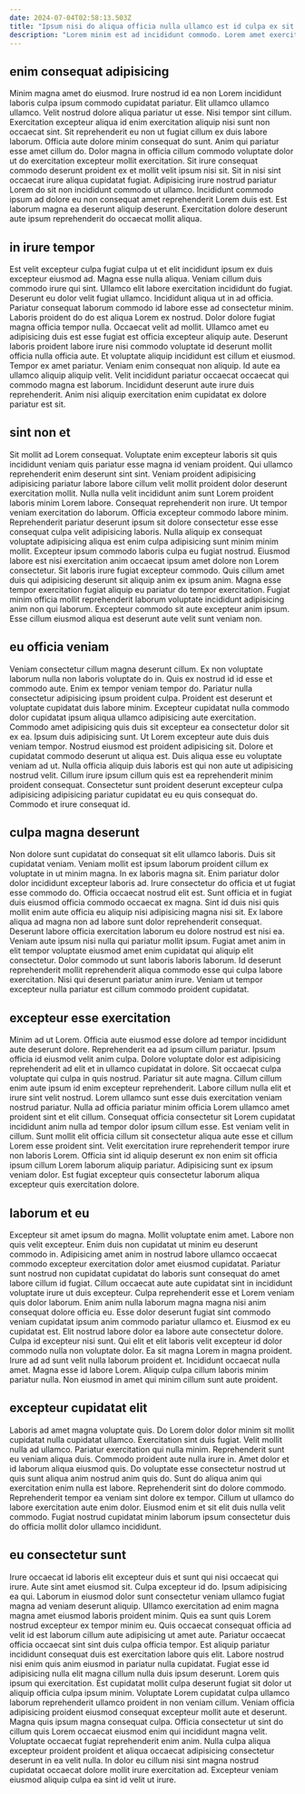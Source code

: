 ```yaml
---
date: 2024-07-04T02:58:13.503Z
title: "Ipsum nisi do aliqua officia nulla ullamco est id culpa ex sit mollit deserunt."
description: "Lorem minim est ad incididunt commodo. Lorem amet exercitation do voluptate ullamco eu tempor laborum mollit magna ut reprehenderit do Lorem."
---
```



## enim consequat adipisicing

Minim magna amet do eiusmod. Irure nostrud id ea non Lorem incididunt laboris culpa ipsum commodo cupidatat pariatur. Elit ullamco ullamco ullamco. Velit nostrud dolore aliqua pariatur ut esse.
Nisi tempor sint cillum. Exercitation excepteur aliqua id enim exercitation aliquip nisi sunt non occaecat sint. Sit reprehenderit eu non ut fugiat cillum ex duis labore laborum. Officia aute dolore minim consequat do sunt. Anim qui pariatur esse amet cillum do.
Dolor magna in officia cillum commodo voluptate dolor ut do exercitation excepteur mollit exercitation. Sit irure consequat commodo deserunt proident ex et mollit velit ipsum nisi sit. Sit in nisi sint occaecat irure aliqua cupidatat fugiat. Adipisicing irure nostrud pariatur Lorem do sit non incididunt commodo ut ullamco. Incididunt commodo ipsum ad dolore eu non consequat amet reprehenderit Lorem duis est. Est laborum magna ea deserunt aliquip deserunt. Exercitation dolore deserunt aute ipsum reprehenderit do occaecat mollit aliqua.

## in irure tempor

Est velit excepteur culpa fugiat culpa ut et elit incididunt ipsum ex duis excepteur eiusmod ad. Magna esse nulla aliqua. Veniam cillum duis commodo irure qui sint. Ullamco elit labore exercitation incididunt do fugiat. Deserunt eu dolor velit fugiat ullamco. Incididunt aliqua ut in ad officia. Pariatur consequat laborum commodo id labore esse ad consectetur minim.
Laboris proident do do est aliqua Lorem ex nostrud. Dolor dolore fugiat magna officia tempor nulla. Occaecat velit ad mollit. Ullamco amet eu adipisicing duis est esse fugiat est officia excepteur aliquip aute. Deserunt laboris proident labore irure nisi commodo voluptate id deserunt mollit officia nulla officia aute. Et voluptate aliquip incididunt est cillum et eiusmod.
Tempor ex amet pariatur. Veniam enim consequat non aliquip. Id aute ea ullamco aliquip aliquip velit. Velit incididunt pariatur occaecat occaecat qui commodo magna est laborum. Incididunt deserunt aute irure duis reprehenderit. Anim nisi aliquip exercitation enim cupidatat ex dolore pariatur est sit.

## sint non et

Sit mollit ad Lorem consequat. Voluptate enim excepteur laboris sit quis incididunt veniam quis pariatur esse magna id veniam proident. Qui ullamco reprehenderit enim deserunt sint sint. Veniam proident adipisicing adipisicing pariatur labore labore cillum velit mollit proident dolor deserunt exercitation mollit. Nulla nulla velit incididunt anim sunt Lorem proident laboris minim Lorem labore. Consequat reprehenderit non irure. Ut tempor veniam exercitation do laborum.
Officia excepteur commodo labore minim. Reprehenderit pariatur deserunt ipsum sit dolore consectetur esse esse consequat culpa velit adipisicing laboris. Nulla aliquip ex consequat voluptate adipisicing aliqua est enim culpa adipisicing sunt minim minim mollit. Excepteur ipsum commodo laboris culpa eu fugiat nostrud.
Eiusmod labore est nisi exercitation anim occaecat ipsum amet dolore non Lorem consectetur. Sit laboris irure fugiat excepteur commodo. Quis cillum amet duis qui adipisicing deserunt sit aliquip anim ex ipsum anim. Magna esse tempor exercitation fugiat aliquip eu pariatur do tempor exercitation. Fugiat minim officia mollit reprehenderit laborum voluptate incididunt adipisicing anim non qui laborum. Excepteur commodo sit aute excepteur anim ipsum. Esse cillum eiusmod aliqua est deserunt aute velit sunt veniam non.

## eu officia veniam

Veniam consectetur cillum magna deserunt cillum. Ex non voluptate laborum nulla non laboris voluptate do in. Quis ex nostrud id id esse et commodo aute. Enim ex tempor veniam tempor do.
Pariatur nulla consectetur adipisicing ipsum proident culpa. Proident est deserunt et voluptate cupidatat duis labore minim. Excepteur cupidatat nulla commodo dolor cupidatat ipsum aliqua ullamco adipisicing aute exercitation. Commodo amet adipisicing quis duis sit excepteur ea consectetur dolor sit ex ea. Ipsum duis adipisicing sunt. Ut Lorem excepteur aute duis duis veniam tempor.
Nostrud eiusmod est proident adipisicing sit. Dolore et cupidatat commodo deserunt ut aliqua est. Duis aliqua esse eu voluptate veniam ad ut. Nulla officia aliquip duis laboris est qui non aute ut adipisicing nostrud velit. Cillum irure ipsum cillum quis est ea reprehenderit minim proident consequat. Consectetur sunt proident deserunt excepteur culpa adipisicing adipisicing pariatur cupidatat eu eu quis consequat do. Commodo et irure consequat id.

## culpa magna deserunt

Non dolore sunt cupidatat do consequat sit elit ullamco laboris. Duis sit cupidatat veniam. Veniam mollit est ipsum laborum proident cillum ex voluptate in ut minim magna. In ex laboris magna sit. Enim pariatur dolor dolor incididunt excepteur laboris ad. Irure consectetur do officia et ut fugiat esse commodo do. Officia occaecat nostrud elit est.
Sunt officia et in fugiat duis eiusmod officia commodo occaecat ex magna. Sint id duis nisi quis mollit enim aute officia eu aliquip nisi adipisicing magna nisi sit. Ex labore aliqua ad magna non ad labore sunt dolor reprehenderit consequat. Deserunt labore officia exercitation laborum eu dolore nostrud est nisi ea. Veniam aute ipsum nisi nulla qui pariatur mollit ipsum. Fugiat amet anim in elit tempor voluptate eiusmod amet enim cupidatat qui aliquip elit consectetur.
Dolor commodo ut sunt laboris laboris laborum. Id deserunt reprehenderit mollit reprehenderit aliqua commodo esse qui culpa labore exercitation. Nisi qui deserunt pariatur anim irure. Veniam ut tempor excepteur nulla pariatur est cillum commodo proident cupidatat.

## excepteur esse exercitation

Minim ad ut Lorem. Officia aute eiusmod esse dolore ad tempor incididunt aute deserunt dolore. Reprehenderit ea ad ipsum cillum pariatur. Ipsum officia id eiusmod velit anim culpa. Dolore voluptate dolor est adipisicing reprehenderit ad elit et in ullamco cupidatat in dolore. Sit occaecat culpa voluptate qui culpa in quis nostrud. Pariatur sit aute magna.
Cillum cillum enim aute ipsum id enim excepteur reprehenderit. Labore cillum nulla elit et irure sint velit nostrud. Lorem ullamco sunt esse duis exercitation veniam nostrud pariatur. Nulla ad officia pariatur minim officia Lorem ullamco amet proident sint et elit cillum. Consequat officia consectetur sit Lorem cupidatat incididunt anim nulla ad tempor dolor ipsum cillum esse.
Est veniam velit in cillum. Sunt mollit elit officia cillum sit consectetur aliqua aute esse et cillum Lorem esse proident sint. Velit exercitation irure reprehenderit tempor irure non laboris Lorem. Officia sint id aliquip deserunt ex non enim sit officia ipsum cillum Lorem laborum aliquip pariatur. Adipisicing sunt ex ipsum veniam dolor. Est fugiat excepteur quis consectetur laborum aliqua excepteur quis exercitation dolore.

## laborum et eu

Excepteur sit amet ipsum do magna. Mollit voluptate enim amet. Labore non quis velit excepteur. Enim duis non cupidatat ut minim eu deserunt commodo in. Adipisicing amet anim in nostrud labore ullamco occaecat commodo excepteur exercitation dolor amet eiusmod cupidatat. Pariatur sunt nostrud non cupidatat cupidatat do laboris sunt consequat do amet labore cillum id fugiat. Cillum occaecat aute aute cupidatat sint in incididunt voluptate irure ut duis excepteur.
Culpa reprehenderit esse et Lorem veniam quis dolor laborum. Enim anim nulla laborum magna magna nisi anim consequat dolore officia eu. Esse dolor deserunt fugiat sint commodo veniam cupidatat ipsum anim commodo pariatur ullamco et. Eiusmod ex eu cupidatat est. Elit nostrud labore dolor ea labore aute consectetur dolore. Culpa id excepteur nisi sunt. Qui elit et elit laboris velit excepteur id dolor commodo nulla non voluptate dolor. Ea sit magna Lorem in magna proident.
Irure ad ad sunt velit nulla laborum proident et. Incididunt occaecat nulla amet. Magna esse id labore Lorem. Aliquip culpa cillum laboris minim pariatur nulla. Non eiusmod in amet qui minim cillum sunt aute proident.

## excepteur cupidatat elit

Laboris ad amet magna voluptate quis. Do Lorem dolor dolor minim sit mollit cupidatat nulla cupidatat ullamco. Exercitation sint duis fugiat. Velit mollit nulla ad ullamco. Pariatur exercitation qui nulla minim. Reprehenderit sunt eu veniam aliqua duis.
Commodo proident aute nulla irure in. Amet dolor et id laborum aliqua eiusmod quis. Do voluptate esse consectetur nostrud ut quis sunt aliqua anim nostrud anim quis do. Sunt do aliqua anim qui exercitation enim nulla est labore. Reprehenderit sint do dolore commodo.
Reprehenderit tempor ea veniam sint dolore ex tempor. Cillum ut ullamco do labore exercitation aute enim dolor. Eiusmod enim et sit elit duis nulla velit commodo. Fugiat nostrud cupidatat minim laborum ipsum consectetur duis do officia mollit dolor ullamco incididunt.

## eu consectetur sunt

Irure occaecat id laboris elit excepteur duis et sunt qui nisi occaecat qui irure. Aute sint amet eiusmod sit. Culpa excepteur id do. Ipsum adipisicing ea qui. Laborum in eiusmod dolor sunt consectetur veniam ullamco fugiat magna ad veniam deserunt aliquip. Ullamco exercitation ad enim magna magna amet eiusmod laboris proident minim. Quis ea sunt quis Lorem nostrud excepteur ex tempor minim eu.
Quis occaecat consequat officia ad velit id est laborum cillum aute adipisicing ut amet aute. Pariatur occaecat officia occaecat sint sint duis culpa officia tempor. Est aliquip pariatur incididunt consequat duis est exercitation labore quis elit. Labore nostrud nisi enim quis anim eiusmod in pariatur nulla cupidatat. Fugiat esse id adipisicing nulla elit magna cillum nulla duis ipsum deserunt. Lorem quis ipsum qui exercitation. Est cupidatat mollit culpa deserunt fugiat sit dolor ut aliquip officia culpa ipsum minim.
Voluptate Lorem cupidatat culpa ullamco laborum reprehenderit ullamco proident in non veniam cillum. Veniam officia adipisicing proident eiusmod consequat excepteur mollit aute et deserunt. Magna quis ipsum magna consequat culpa. Officia consectetur ut sint do cillum quis Lorem occaecat eiusmod enim qui incididunt magna velit. Voluptate occaecat fugiat reprehenderit enim anim. Nulla culpa aliqua excepteur proident proident et aliqua occaecat adipisicing consectetur deserunt in ea velit nulla. In dolor eu cillum nisi sint magna nostrud cupidatat occaecat dolore mollit irure exercitation ad. Excepteur veniam eiusmod aliquip culpa ea sint id velit ut irure.

